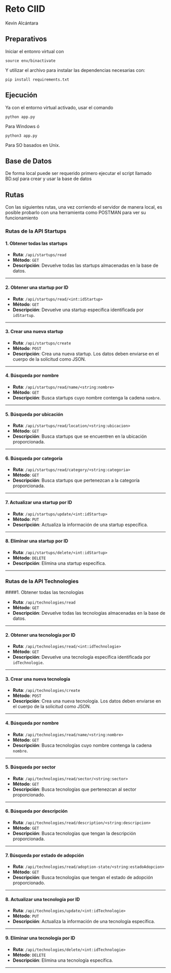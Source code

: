 # Reto CIID

Kevin Alcántara


## Preparativos

Iniciar el entonro virtual con 

```
source env/binactivate
```

Y utilizar el archivo para instalar las dependencias necesarias con: 

```
pip install requirements.txt
```

## Ejecución
Ya con el entorno virtual activado, usar el comando

```
python app.py
```

Para Windows ó 

```
python3 app.py
```

Para SO basados en Unix.

## Base de Datos

De forma local puede ser requerido primero ejecutar el script llamado BD.sql para crear y usar la base de datos

## Rutas

Con las siguientes rutas, una vez corriendo el servidor de manera local, es posible probarlo con una herramienta como POSTMAN para ver su funcionamiento

### Rutas de la API Startups

#### 1. Obtener todas las startups
- **Ruta**: `/api/startups/read`
- **Método**: `GET`
- **Descripción**: Devuelve todas las startups almacenadas en la base de datos.

---

#### 2. Obtener una startup por ID
- **Ruta**: `/api/startups/read/<int:idStartup>`
- **Método**: `GET`
- **Descripción**: Devuelve una startup específica identificada por `idStartup`.

---

#### 3. Crear una nueva startup
- **Ruta**: `/api/startups/create`
- **Método**: `POST`
- **Descripción**: Crea una nueva startup. Los datos deben enviarse en el cuerpo de la solicitud como JSON.

---

#### 4. Búsqueda por nombre
- **Ruta**: `/api/startups/read/name/<string:nombre>`
- **Método**: `GET`
- **Descripción**: Busca startups cuyo nombre contenga la cadena `nombre`.

---

#### 5. Búsqueda por ubicación
- **Ruta**: `/api/startups/read/location/<string:ubicacion>`
- **Método**: `GET`
- **Descripción**: Busca startups que se encuentren en la ubicación proporcionada.

---

#### 6. Búsqueda por categoría
- **Ruta**: `/api/startups/read/category/<string:categoria>`
- **Método**: `GET`
- **Descripción**: Busca startups que pertenezcan a la categoría proporcionada.

---

#### 7. Actualizar una startup por ID
- **Ruta**: `/api/startups/update/<int:idStartup>`
- **Método**: `PUT`
- **Descripción**: Actualiza la información de una startup específica.

---

#### 8. Eliminar una startup por ID
- **Ruta**: `/api/startups/delete/<int:idStartup>`
- **Método**: `DELETE`
- **Descripción**: Elimina una startup específica.

---

### Rutas de la API Technologies

####1. Obtener todas las tecnologías
- **Ruta**: `/api/technologies/read`
- **Método**: `GET`
- **Descripción**: Devuelve todas las tecnologías almacenadas en la base de datos.

---

#### 2. Obtener una tecnología por ID
- **Ruta**: `/api/technologies/read/<int:idTechnologie>`
- **Método**: `GET`
- **Descripción**: Devuelve una tecnología específica identificada por `idTechnologie`.

---

#### 3. Crear una nueva tecnología
- **Ruta**: `/api/technologies/create`
- **Método**: `POST`
- **Descripción**: Crea una nueva tecnología. Los datos deben enviarse en el cuerpo de la solicitud como JSON.

---

#### 4. Búsqueda por nombre
- **Ruta**: `/api/technologies/read/name/<string:nombre>`
- **Método**: `GET`
- **Descripción**: Busca tecnologías cuyo nombre contenga la cadena `nombre`.

---

#### 5. Búsqueda por sector
- **Ruta**: `/api/technologies/read/sector/<string:sector>`
- **Método**: `GET`
- **Descripción**: Busca tecnologías que pertenezcan al sector proporcionado.

---

#### 6. Búsqueda por descripción
- **Ruta**: `/api/technologies/read/description/<string:descripcion>`
- **Método**: `GET`
- **Descripción**: Busca tecnologías que tengan la descripción proporcionada.

---

#### 7. Búsqueda por estado de adopción
- **Ruta**: `/api/technologies/read/adoption-state/<string:estadoAdopcion>`
- **Método**: `GET`
- **Descripción**: Busca tecnologías que tengan el estado de adopción proporcionado.

---

#### 8. Actualizar una tecnología por ID
- **Ruta**: `/api/technologies/update/<int:idTechnologie>`
- **Método**: `PUT`
- **Descripción**: Actualiza la información de una tecnología específica.

---

#### 9. Eliminar una tecnología por ID
- **Ruta**: `/api/technologies/delete/<int:idTechnologie>`
- **Método**: `DELETE`
- **Descripción**: Elimina una tecnología específica.

---



